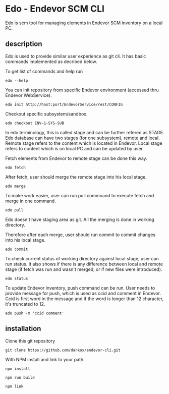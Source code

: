 # Edo - Endevor SCM CLI
Edo is scm tool for managing elements in Endevor SCM inventory on a local PC.

## description

Edo is used to provide similar user experience as git cli. It has basic commands implemented as decribed below.

To get list of commands and help run

`edo --help`

You can init repository from specific Endevor environment (accessed thru Endevor WebService).

`edo init http://host:port/EndevorService/rest/CONFIG`

Checkout specific subsystem/sandbox.

`edo checkout ENV-1-SYS-SUB`

In edo terminology, this is called stage and can be further refered as STAGE.
Edo database can have two stages (for one subsystem), remote and local.
Remote stage refers to the content which is located in Endevor.
Local stage refers to content which is on local PC and can be updated by user.


Fetch elements from Endevor to remote stage can be done this way.

`edo fetch`

After fetch, user should merge the remote stage into his local stage.

`edo merge`

To make work easier, user can run pull commnand to execute fetch and merge in one command.

`edo pull`

Edo doesn't have staging area as git. All the merging is done in working directory.

Therefore after each merge, user should run commit to commit changes into his local stage.

`edo commit`

To check current status of working directory against local stage, user can run status. It also shows if there is any difference between local and remote stage (if fetch was run and wasn't merged, or if new files were introduced).

`edo status`

To update Endevor inventory, push command can be run. User needs to provide message for push, which is used as ccid and comment in Endevor. Ccid is first word in the message and if the word is longer than 12 character, it's truncated to 12.

`edo push -m 'ccid comment'`

## installation

Clone this git repository

`git clone https://github.com/dankox/endevor-cli.git`

With NPM install and link to your path

`npm install`

`npm run build`

`npm link`
